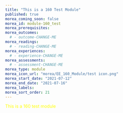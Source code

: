 ```yaml
---
title: "This is a 160 Test Module"
published: true
morea_coming_soon: false
morea_id: module-160_test
morea_prerequisites:
morea_outcomes:
  # - outcome-CHANGE-ME
morea_readings:
  # - reading-CHANGE-ME
morea_experiences:
  # - experience-CHANGE-ME
morea_assessments:
  # - assessment-CHANGE-ME
morea_type: module
morea_icon_url: "morea/EE_160_Module/test icon.png"
morea_start_date: "2021-07-12"
morea_end_date: "2021-07-16"
morea_labels:
morea_sort_order: 21
---
```


<font color="yellow">This is a 160 test module</font>

